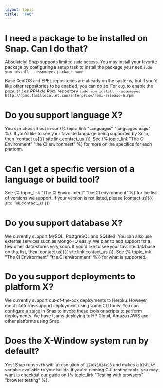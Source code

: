 ```yaml
---
layout: topic
title:  "FAQ"
---
```


# I need a package to be installed on Snap. Can I do that?

Absolutely! Snap supports limited `sudo` access. You may install your favorite package by configuring a setup task to install the package you need `sudo yum install --assumeyes package-name`

Base CentOS and EPEL repositories are already on the systems, but if you'd like other repositories to be enabled, you can do so. For e.g. to enable the popular *Les RPM de Remi* repository `sudo yum install --assumeyes http://rpms.famillecollet.com/enterprise/remi-release-6.rpm`

# Do you support language X?

You can check it out in our {% topic_link "Languages" "languages page" %}. If you'd like to see your favorite language being supported by Snap, then [contact us]({{ site.link.contact_us }}). See {% topic_link "The CI Environment" "the CI environment" %} for more on the specifics for each platform.

# Can I get a specific version of a language or build tool?

See {% topic_link "The CI Environment" "the CI environment" %} for the list of versions we support. If your version is not listed,  please [contact us]({{ site.link.contact_us }})

# Do you support database X?

We currently support MySQL, PostgreSQL and SQLite3. You can also use external services such as MongoHQ easily. We plan to add support for a few other data-stores very soon. If you'd like to see your favorite database on that list, then [contact us]({{ site.link.contact_us }}). See {% topic_link "The CI Environment" "the CI environment" %}} for what is supported.

# Do you support deployments to platform X?

We currently support out-of-the-box deployments to Heroku. However, most platforms support deployment using some CLI tools. You can configure a stage in Snap to invoke these tools or scripts to perform deployments. We have teams deploying to HP Cloud, Amazon AWS and other platforms using Snap.

# Does the X-Window system run by default?

Yes! Snap runs `xvfb` with a resolution of `1280x1024x16` and makes a `DISPLAY` variable available to your builds. If you're running GUI testing tools, you may want to checkout our guide on {% topic_link "Testing with browsers" "browser testing" %}.


